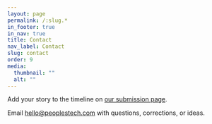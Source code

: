 ```yaml
---
layout: page
permalink: /:slug.*
in_footer: true
in_nav: true
title: Contact
nav_label: Contact
slug: contact
order: 9
media:
  thumbnail: ""
  alt: ""
---
```

Add your story to the timeline on [our submission page](/participate).

Email [hello@peoplestech.com](mailto:hello@peoplestech.com) with questions, corrections, or ideas.